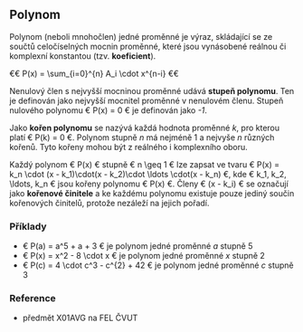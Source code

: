 ## Polynom

Polynom (neboli mnohočlen) jedné proměnné je výraz, skládající se ze součtů celočíselných mocnin proměnné, které jsou vynásobené reálnou či komplexní konstantou (tzv. **koeficient**). 

€€ P(x) = \sum_{i=0}^{n} A_i \cdot x^{n-i} €€

Nenulový člen s nejvyšší mocninou proměnné udává **stupeň polynomu**. Ten je definován jako nejvyšší mocnitel proměnné v nenulovém členu. Stupeň nulového polynomu € P(x) = 0 € je definován jako *-1*.

Jako **kořen polynomu** se nazývá každá hodnota proměnné *k*, pro kterou platí € P(k) = 0 €. Polynom stupně *n* má nejméně 1 a nejvyše *n* různých kořenů. Tyto kořeny mohou být z reálného i komplexního oboru.

Každý polynom € P(x) € stupně € n \geq 1 € lze zapsat ve tvaru € P(x) = k_n \cdot (x - k_1)\cdot(x - k_2)\cdot \ldots \cdot(x - k_n) €, kde € k_1, k_2, \ldots, k_n € jsou kořeny polynomu € P(x) €. Členy € (x - k_i) € se označují jako **kořenové činitele** a ke každému polynomu existuje pouze jediný součin kořenových činitelů, protože nezáleží na jejich pořadí.

### Příklady

- € P(a) = a^5 + a + 3 € je polynom jedné proměnné *a* stupně 5
- € P(x) = x^2 - 8 \cdot x € je polynom jedné proměnné *x* stupně 2
- € P(c) = 4 \cdot c^3 - c^{2} + 42 € je polynom jedné proměnné *c* stupně 3

### Reference

- předmět X01AVG na FEL ČVUT